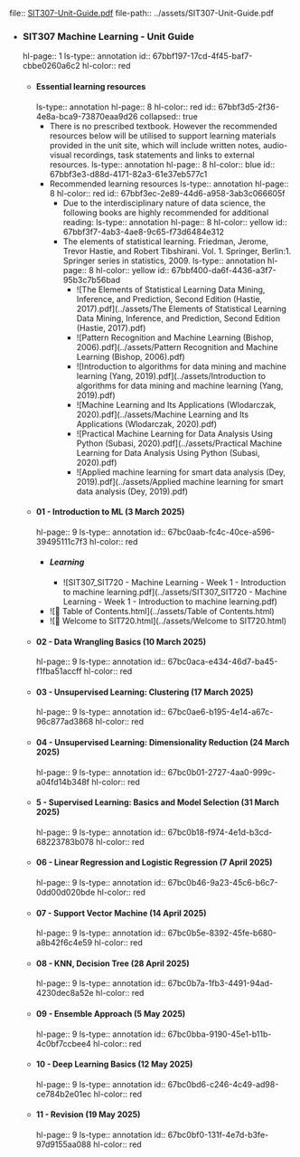 file:: [SIT307-Unit-Guide.pdf](../assets/SIT307-Unit-Guide.pdf)
file-path:: ../assets/SIT307-Unit-Guide.pdf

- ### SIT307 Machine Learning - Unit Guide
  hl-page:: 1
  ls-type:: annotation
  id:: 67bbf197-17cd-4f45-baf7-cbbe0260a6c2
  hl-color:: red
	- #### Essential learning resources
	  ls-type:: annotation
	  hl-page:: 8
	  hl-color:: red
	  id:: 67bbf3d5-2f36-4e8a-bca9-73870eaa9d26
	  collapsed:: true
		- There is no prescribed textbook. However the recommended resources below will be utilised to support learning materials provided in the unit site, which will include written notes, audio-visual recordings, task statements and links to external resources.
		  ls-type:: annotation
		  hl-page:: 8
		  hl-color:: blue
		  id:: 67bbf3e3-d88d-4171-82a3-61e37eb577c1
		- Recommended learning resources
		  ls-type:: annotation
		  hl-page:: 8
		  hl-color:: red
		  id:: 67bbf3ec-2e89-44d6-a958-3ab3c066605f
			- Due to the interdisciplinary nature of data science, the following books are highly recommended for additional reading:
			  ls-type:: annotation
			  hl-page:: 8
			  hl-color:: yellow
			  id:: 67bbf3f7-4ab3-4ae8-9c65-f73d6484e312
			- The elements of statistical learning. Friedman, Jerome, Trevor Hastie, and Robert Tibshirani. Vol. 1. Springer, Berlin:1. Springer series in statistics, 2009.
			  ls-type:: annotation
			  hl-page:: 8
			  hl-color:: yellow
			  id:: 67bbf400-da6f-4436-a3f7-95b3c7b56bad
				- ![The Elements of Statistical Learning Data Mining, Inference, and Prediction, Second Edition (Hastie, 2017).pdf](../assets/The Elements of Statistical Learning Data Mining, Inference, and Prediction, Second Edition (Hastie, 2017).pdf)
				- ![Pattern Recognition and Machine Learning (Bishop, 2006).pdf](../assets/Pattern Recognition and Machine Learning (Bishop, 2006).pdf)
				- ![Introduction to algorithms for data mining and machine learning (Yang, 2019).pdf](../assets/Introduction to algorithms for data mining and machine learning (Yang, 2019).pdf)
				- ![Machine Learning and Its Applications (Wlodarczak, 2020).pdf](../assets/Machine Learning and Its Applications (Wlodarczak, 2020).pdf)
				- ![Practical Machine Learning for Data Analysis Using Python (Subasi, 2020).pdf](../assets/Practical Machine Learning for Data Analysis Using Python (Subasi, 2020).pdf)
				- ![Applied machine learning for smart data analysis (Dey, 2019).pdf](../assets/Applied machine learning for smart data analysis (Dey, 2019).pdf)
	- #### 01 - Introduction to ML (3 March 2025)
	  hl-page:: 9
	  ls-type:: annotation
	  id:: 67bc0aab-fc4c-40ce-a596-39495111c7f3
	  hl-color:: red
		- #### _Learning_
			- ![SIT307_SIT720 - Machine Learning - Week 1 - Introduction to machine learning.pdf](../assets/SIT307_SIT720 - Machine Learning - Week 1 - Introduction to machine learning.pdf)
		- ![📄 Table of Contents.html](../assets/Table of Contents.html)
		- ![📄 Welcome to SIT720.html](../assets/Welcome to SIT720.html)
	- #### 02 - Data Wrangling Basics (10 March 2025)
	  hl-page:: 9
	  ls-type:: annotation
	  id:: 67bc0aca-e434-46d7-ba45-f1fba51accff
	  hl-color:: red
	- #### 03 - Unsupervised Learning: Clustering (17 March 2025)
	  hl-page:: 9
	  ls-type:: annotation
	  id:: 67bc0ae6-b195-4e14-a67c-96c877ad3868
	  hl-color:: red
	- #### 04 - Unsupervised Learning: Dimensionality Reduction (24 March 2025)
	  hl-page:: 9
	  ls-type:: annotation
	  id:: 67bc0b01-2727-4aa0-999c-a04fd14b348f
	  hl-color:: red
	- #### 5 - Supervised Learning: Basics and Model Selection (31 March 2025)
	  hl-page:: 9
	  ls-type:: annotation
	  id:: 67bc0b18-f974-4e1d-b3cd-68223783b078
	  hl-color:: red
	- #### 06 - Linear Regression and Logistic Regression (7 April 2025)
	  hl-page:: 9
	  ls-type:: annotation
	  id:: 67bc0b46-9a23-45c6-b6c7-0dd00d020bde
	  hl-color:: red
	- #### 07 - Support Vector Machine (14 April 2025)
	  hl-page:: 9
	  ls-type:: annotation
	  id:: 67bc0b5e-8392-45fe-b680-a8b42f6c4e59
	  hl-color:: red
	- #### 08 - KNN, Decision Tree (28 April 2025)
	  hl-page:: 9
	  ls-type:: annotation
	  id:: 67bc0b7a-1fb3-4491-94ad-4230dec8a52e
	  hl-color:: red
	- #### 09 - Ensemble Approach (5 May 2025)
	  hl-page:: 9
	  ls-type:: annotation
	  id:: 67bc0bba-9190-45e1-b11b-4c0bf7ccbee4
	  hl-color:: red
	- #### 10 - Deep Learning Basics (12 May 2025)
	  hl-page:: 9
	  ls-type:: annotation
	  id:: 67bc0bd6-c246-4c49-ad98-ce784b2e01ec
	  hl-color:: red
	- #### 11 - Revision (19 May 2025)
	  hl-page:: 9
	  ls-type:: annotation
	  id:: 67bc0bf0-131f-4e7d-b3fe-97d9155aa088
	  hl-color:: red